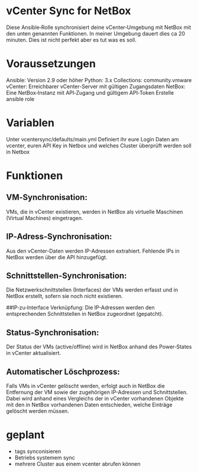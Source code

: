 # vCenter Sync for NetBox
Diese Ansible‑Rolle synchronisiert deine vCenter‑Umgebung mit NetBox mit den unten genannten Funktionen.
In meiner Umgebung dauert dies ca 20 minuten.
Dies ist nicht perfekt aber es tut was es soll.

# Voraussetzungen
Ansible: Version 2.9 oder höher
Python: 3.x
Collections:
community.vmware
vCenter:
Erreichbarer vCenter-Server mit gültigen Zugangsdaten
NetBox:
Eine NetBox‑Instanz mit API‑Zugang und gültigem API‑Token
Erstelle ansible role

# Variablen
Unter vcentersync/defaults/main.yml
Definiert ihr eure Login Daten am vcenter, euren API Key in Netbox und welches Cluster überprüft werden soll in Netbox

# Funktionen
## VM‑Synchronisation:
VMs, die in vCenter existieren, werden in NetBox als virtuelle Maschinen (Virtual Machines) eingetragen.

## IP‑Adress-Synchronisation:
Aus den vCenter-Daten werden IP-Adressen extrahiert. Fehlende IPs in NetBox werden über die API hinzugefügt.

## Schnittstellen-Synchronisation:
Die Netzwerkschnittstellen (Interfaces) der VMs werden erfasst und in NetBox erstellt, sofern sie noch nicht existieren.

##IP‑zu‑Interface Verknüpfung:
Die IP-Adressen werden den entsprechenden Schnittstellen in NetBox zugeordnet (gepatcht).

## Status-Synchronisation:
Der Status der VMs (active/offline) wird in NetBox anhand des Power‑States in vCenter aktualisiert.

## Automatischer Löschprozess:
Falls VMs in vCenter gelöscht werden, erfolgt auch in NetBox die Entfernung der VM sowie der zugehörigen IP-Adressen und Schnittstellen. Dabei wird anhand eines Vergleichs der in vCenter vorhandenen Objekte mit den in NetBox vorhandenen Daten entschieden, welche Einträge gelöscht werden müssen.

# geplant
- tags synconisieren
- Betriebs systemem sync
- mehrere Cluster aus einem vcenter abrufen können
